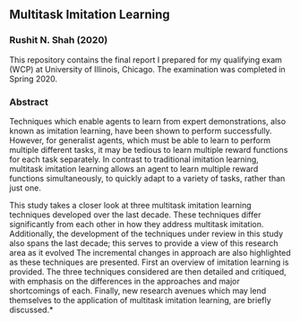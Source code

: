 ## Multitask Imitation Learning
### Rushit N. Shah (2020)
This repository contains the final report I prepared for my qualifying exam (WCP) at University of Illinois, Chicago. The examination was completed in Spring 2020.


### Abstract
Techniques which enable agents to learn from expert demonstrations, also known as imitation learning, have been shown to perform successfully. However, for generalist agents, which must be able to learn to perform multiple different tasks, it may be tedious to learn multiple reward functions for each task separately. In contrast to traditional imitation learning, multitask imitation learning allows an agent to learn multiple reward functions simultaneously, to quickly adapt to a variety of tasks, rather than just one. 

This study takes a closer look at three multitask imitation learning techniques developed over the last decade. These techniques differ significantly from each other in how they address multitask imitation. Additionally, the development of the techniques under review in this study also spans the last decade; this serves to provide a view of this research area as it evolved The incremental changes in approach are also highlighted as these techniques are presented. First an overview of imitation learning is provided. The three techniques considered are then detailed and critiqued, with emphasis on the differences in the approaches and major shortcomings of each. Finally, new research avenues which may lend themselves to the application of multitask imitation learning, are briefly discussed.*
